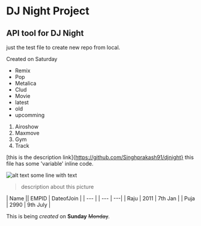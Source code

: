 # DJ Night Project
## API tool for DJ Night

just the test file to create new repo from local.

Created on Saturday

- Remix
- Pop
- Metalica
- Clud
- Movie
 - latest
 - old
 - upcomming
  1. Airoshow
  2. Maxmove
  3. Gym
  4. Track

  [this is the description link]{https://github.com/Singhprakash91/djnight}
  this file has some 'variable' inline code.

  ![alt	text](http://picsum.photos/200/200)
  some line with text
  >description about this picture

  | Name || EMPID | DateofJoin |
  | --- | | --- | ---|
  | Raju | 2011 | 7th Jan |
  | Puja | 2990 | 9th July |

  This is being *created* on **Sunday** ~~Monday~~.





